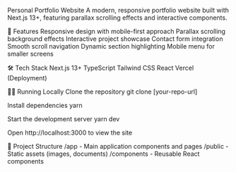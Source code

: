 Personal Portfolio Website
A modern, responsive portfolio website built with Next.js 13+, featuring parallax scrolling effects and interactive components.

🚀 Features
Responsive design with mobile-first approach
Parallax scrolling background effects
Interactive project showcase
Contact form integration
Smooth scroll navigation
Dynamic section highlighting
Mobile menu for smaller screens

🛠️ Tech Stack
Next.js 13+
TypeScript
Tailwind CSS
React
Vercel (Deployment)

🏃‍♂️ Running Locally
Clone the repository git clone [your-repo-url]

Install dependencies yarn

Start the development server yarn dev

Open http://localhost:3000 to view the site

📁 Project Structure
/app - Main application components and pages
/public - Static assets (images, documents)
/components - Reusable React components
